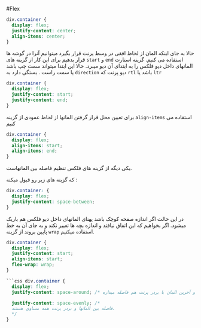 #Flex

```css
div.container {
  display: flex;
  justify-content: center;
  align-items: center;
}
```

حالا به جای اینکه المان از لحاظ افقی در وسط پرنت قرار بگیرد میتوانیم آنرا در گوشه ها قرار بدهیم برای این کار از گزینه های
`start`
و
`end`
استفاده می کنیم.
گزینه استارت المانهای داخل دیو فلکس را به ابتدای آن دیو میبرد. حالا این ابتدا میتواند سمت چپ باشد یا سمت راست .
بستگی دارد به
`direction`
دیو پرنت که
`rtl`
باشد یا
`ltr`

```css
div.container {
  display: flex;
  justify-content: start;
  justify-content: end;
}
```

برای تعیین محل قرار گرفتن المانها از لحاظ عمودی از گزینه
`align-items`
استفاده می کنیم

```css
div.container {
  display: flex;
  align-items: start;
  align-items: end;
}
```

یکی دیگه از گزینه های فلکس تنظیم فاصله بین المانهاست.

که گزینه های زیر رو قبول میکنه :

```css
div.container: {
  display: flex;
  justify-content: space-between;
}
```

در این حالت اگر اندازه صفحه کوچک باشد پهنای المانهای داخل دیو فلکس هم باریک میشود.
اگر بخواهیم که این اتفاق نیافتد و اندازه بچه ها تغییر نکند و به جای آن به خط پایین بروند از گزینه
`wrap`
استفاده میکنیم.

````css
div.container {
  display: flex;
  justify-content: start;
  align-items: start;
  flex-wrap: wrap;
}

```css div.container {
  display: flex;
  justify-content: space-around; /* فاصله بین المانها رو به صورت اتوماتیک تنظیم میکنه و بین اولین و آخرین المان با بردر پرنت هم فاصله میذاره. */

  justify-content: space-evenly; /*
  فاصله بین المانها و بردر پرنت همه مساوی هستند. 
  */
}
````
